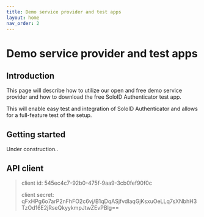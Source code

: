 ```yaml
---
title: Demo service provider and test apps
layout: home
nav_order: 2
---
```


# Demo service provider and test apps

## Introduction
This page will describe how to utilize our open and free demo service provider and how to download the free SoloID Authenticator test app.

This will enable easy test and integration of SoloID Authenticator and allows for a full-feature test of the setup.

## Getting started
Under construction..

## API client
> client id: 545ec4c7-92b0-475f-9aa9-3cb0fef90f0c
> 
> client secret: qFxHPg6o7arP2nFhFO2c6vj/B1qDqASjfvdlaqGjKsxuOeLLq7sXNbhH3TzOd16E2jRseQkyykmpJtwZEvPBlg==
